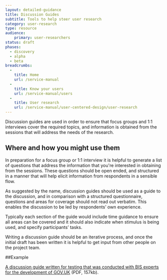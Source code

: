 ```yaml
---
layout: detailed-guidance
title: Discussion Guides
subtitle: Tools to help steer user research
category: user-research
type: resource
audience:
    primary: user-researchers
status: draft
phases:
  - discovery
  - alpha
  - beta
breadcrumbs:
  -
    title: Home
    url: /service-manual
  -
    title: Know your users
    url: /service-manual/users
  -
    title: User research
    url: /service-manual/user-centered-design/user-research
---
```


Discussion guides are used in order to ensure that focus groups and 1:1 interviews cover the required topics, and information is obtained from the sessions that will address the needs of the research.

## Where and how you might use them

In preparation for a focus group or 1:1 interview it is helpful to generate a list of questions that address the information that you're interested in obtaining from the sessions. These questions should be open ended, and structured in a manner that will help elicit information from respondents in a sensible flow.

As suggested by the name, discussion guides should be used as a guide to the discussion, and in comparison with a structured questionnaire, questions and areas for coverage should not read out verbatim. This enables the discussion to be led by respondents’ own experience.

Typically each section of the guide would include time guidance to ensure all areas can be covered and it should also indicate when stimulus is being used, and specify participants’ tasks.

Writing a discussion guide should be an iterative process, and once the initial draft has been written it is helpful to get input from other people on the project team.

##Example

[A discussion guide written for testing that was conducted with BIS experts for the development of GOV.UK](/service-manual/assets/documents/BISExpertInterviewsDiscussionGuideOctober2012.docx.pdf) (PDF, 157kb).
